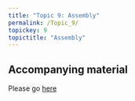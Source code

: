 ```yaml
---
title: "Topic 9: Assembly"
permalink: /Topic_9/
topickey: 9
topictitle: "Assembly"
---
```


## Accompanying material

Please go [here](https://tsonika.github.io/NGS-SBS-Monash2019/denovo/handout/handout/)
